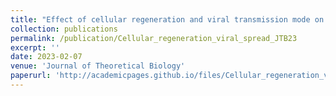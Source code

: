 ```yaml
---
title: "Effect of cellular regeneration and viral transmission mode on viral spread"
collection: publications
permalink: /publication/Cellular_regeneration_viral_spread_JTB23
excerpt: ''
date: 2023-02-07
venue: 'Journal of Theoretical Biology'
paperurl: 'http://academicpages.github.io/files/Cellular_regeneration_viral_spread_JTB23.pdf'
---
```


